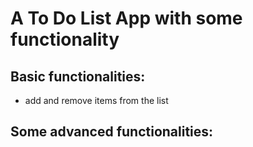 # A To Do List App with some functionality 

## Basic functionalities: 
- add and remove items from the list


## Some advanced functionalities: 

